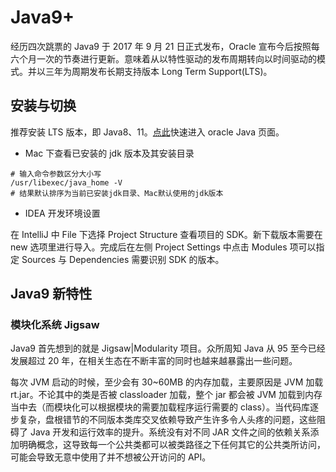 # Java9+

经历四次跳票的 Java9 于 2017 年 9 月 21 日正式发布，Oracle 宣布今后按照每六个月一次的节奏进行更新。意味着从以特性驱动的发布周期转向以时间驱动的模式。并以三年为周期发布长期支持版本 Long Term Support(LTS)。

## 安装与切换

推荐安装 LTS 版本，即 Java8、11。[点此](https://www.oracle.com/java/technologies/downloads/)快速进入 oracle Java 页面。

* Mac 下查看已安装的 jdk 版本及其安装目录

```shell
# 输入命令参数区分大小写
/usr/libexec/java_home -V
# 结果默认排序为当前已安装jdk目录、Mac默认使用的jdk版本
```

* IDEA 开发环境设置

在 IntelliJ 中 File 下选择 Project Structure 查看项目的 SDK。新下载版本需要在 new 选项里进行导入。完成后在左侧 Project Settings 中点击 Modules 项可以指定 Sources 与 Dependencies 需要识别 SDK 的版本。

## Java9 新特性

### 模块化系统 Jigsaw

Java9 首先想到的就是 Jigsaw|Modularity 项目。众所周知 Java 从 95 至今已经发展超过 20 年，在相关生态在不断丰富的同时也越来越暴露出一些问题。

每次 JVM 启动的时候，至少会有 30~60MB 的内存加载，主要原因是 JVM 加载 rt.jar。不论其中的类是否被 classloader 加载，整个 jar 都会被 JVM 加载到内存当中去（而模块化可以根据模块的需要加载程序运行需要的 class）。当代码库逐步复杂，盘根错节的不同版本类库交叉依赖导致产生许多令人头疼的问题，这些阻碍了 Java 开发和运行效率的提升。系统没有对不同 JAR 文件之间的依赖关系添加明确概念，这导致每一个公共类都可以被类路径之下任何其它的公共类所访问，可能会导致无意中使用了并不想被公开访问的 API。

